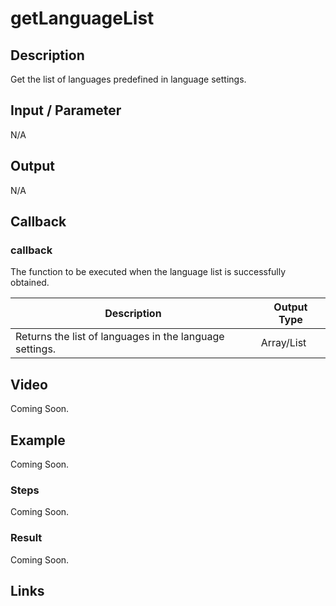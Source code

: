 # getLanguageList

## Description

Get the list of languages predefined in language settings.

## Input / Parameter

N/A

## Output

N/A

## Callback

### callback

The function to be executed when the language list is successfully obtained.

| Description | Output Type |
| ------ | ------ |
| Returns the list of languages in the language settings. | Array/List |

## Video

Coming Soon.

<!-- Format: [![Video]({image-path}?raw=true)]({url-link}) -->

## Example

Coming Soon.

<!-- Share a scenario, like a user requirements. -->

### Steps

Coming Soon.

<!-- Show the steps and share some screenshots.

1. .....

Format: ![]({image-path}?raw=true) -->

### Result

Coming Soon.

<!-- Explain the output.

Format: ![]({image-path}?raw=true) -->

## Links